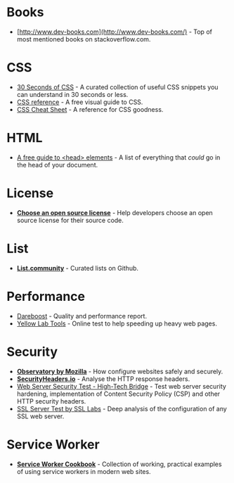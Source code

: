 # Books
* [http://www.dev-books.com](http://www.dev-books.com/) - Top of most mentioned books on stackoverflow.com.

# CSS 
* [30 Seconds of CSS](https://30-seconds.github.io/30-seconds-of-css/#system-font-stack) - A curated collection of useful CSS snippets you can understand in 30 seconds or less.
* [CSS reference](https://cssreference.io/) - A free visual guide to CSS.
* [CSS Cheat Sheet](https://adam-marsden.co.uk/css-cheat-sheet) - A reference for CSS goodness.

# HTML
* [A free guide to \<head> elements](https://gethead.info/) - A list of everything that *could* go in the head of your document.

# License
* **[Choose an open source license](https://choosealicense.com/)** - Help developers choose an open source license for their source code.

# List
* **[List.community](https://list.community/)** - Curated lists on Github.

# Performance
* [Dareboost](https://www.dareboost.com/en/report/5a5166ad0cf263e8dc8b73af) - Quality and performance report.
* [Yellow Lab Tools](https://yellowlab.tools) - Online test to help speeding up heavy web pages.

# Security
* **[Observatory by Mozilla](https://observatory.mozilla.org/)** - How configure  websites safely and securely.
* **[SecurityHeaders.io](https://securityheaders.io/)** - Analyse the HTTP response headers.
* [Web Server Security Test - High-Tech Bridge](https://www.htbridge.com/websec/) - Test web server security hardening, implementation of Content Security Policy (CSP) and other HTTP security headers.
* [SSL Server Test by SSL Labs](https://www.ssllabs.com/ssltest/analyze.html) -  Deep analysis of the configuration of any SSL web server.

# Service Worker
* **[Service Worker Cookbook](https://serviceworke.rs/)** - Collection of working, practical examples of using service workers in modern web sites.
